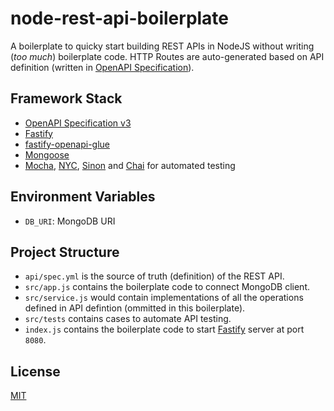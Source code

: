 # node-rest-api-boilerplate

A boilerplate to quicky start building REST APIs in NodeJS without writing (_too much_) boilerplate code.
HTTP Routes are auto-generated based on API definition (written in [OpenAPI Specification][open-api-spec]).

## Framework Stack

- [OpenAPI Specification v3][open-api-spec]
- [Fastify][fastify]
- [fastify-openapi-glue][fastify-openapi-glue-git]
- [Mongoose][mongoose]
- [Mocha][mocha], [NYC][nyc], [Sinon][sinon] and [Chai][chai] for automated testing

## Environment Variables

- `DB_URI`: MongoDB URI

## Project Structure

- `api/spec.yml` is the source of truth (definition) of the REST API.
- `src/app.js` contains the boilerplate code to connect MongoDB client.
- `src/service.js` would contain implementations of all the operations defined in API defintion
  (ommitted in this boilerplate).
- `src/tests` contains cases to automate API testing.
- `index.js` contains the boilerplate code to start [Fastify][fastify] server at port `8080`.

## License

[MIT](LICENSE)

[open-api-spec]: https://swagger.io/docs/specification/about/
[fastify-openapi-glue-git]: https://github.com/seriousme/fastify-openapi-glue
[fastify]: https://www.fastify.io/
[mongoose]: https://mongoosejs.com/
[mocha]: https://mochajs.org/
[nyc]: https://istanbul.js.org/
[sinon]: https://sinonjs.org/
[chai]: https://www.chaijs.com/
